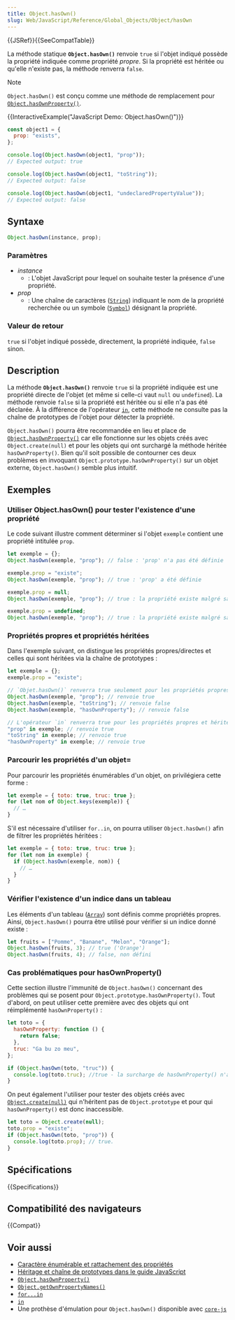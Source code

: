 ```yaml
---
title: Object.hasOwn()
slug: Web/JavaScript/Reference/Global_Objects/Object/hasOwn
---
```


{{JSRef}}{{SeeCompatTable}}

La méthode statique **`Object.hasOwn()`** renvoie `true` si l'objet indiqué possède la propriété indiquée comme propriété _propre_. Si la propriété est héritée ou qu'elle n'existe pas, la méthode renverra `false`.

> [!NOTE]
> `Object.hasOwn()` est conçu comme une méthode de remplacement pour [`Object.hasOwnProperty()`](/fr/docs/Web/JavaScript/Reference/Global_Objects/Object/hasOwnProperty).

{{InteractiveExample("JavaScript Demo: Object.hasOwn()")}}

```js interactive-example
const object1 = {
  prop: "exists",
};

console.log(Object.hasOwn(object1, "prop"));
// Expected output: true

console.log(Object.hasOwn(object1, "toString"));
// Expected output: false

console.log(Object.hasOwn(object1, "undeclaredPropertyValue"));
// Expected output: false
```

## Syntaxe

```js
Object.hasOwn(instance, prop);
```

### Paramètres

- _instance_
  - : L'objet JavaScript pour lequel on souhaite tester la présence d'une propriété.
- _prop_
  - : Une chaîne de caractères ([`String`](/fr/docs/Web/JavaScript/Reference/Global_Objects/String)) indiquant le nom de la propriété recherchée ou un symbole ([`Symbol`](/fr/docs/Web/JavaScript/Reference/Global_Objects/Symbol)) désignant la propriété.

### Valeur de retour

`true` si l'objet indiqué possède, directement, la propriété indiquée, `false` sinon.

## Description

La méthode **`Object.hasOwn()`** renvoie `true` si la propriété indiquée est une propriété directe de l'objet (et même si celle-ci vaut `null` ou `undefined`). La méthode renvoie `false` si la propriété est héritée ou si elle n'a pas été déclarée. À la différence de l'opérateur [`in`](/fr/docs/Web/JavaScript/Reference/Operators/in), cette méthode ne consulte pas la chaîne de prototypes de l'objet pour détecter la propriété.

`Object.hasOwn()` pourra être recommandée en lieu et place de [`Object.hasOwnProperty()`](/fr/docs/Web/JavaScript/Reference/Global_Objects/Object/hasOwnProperty) car elle fonctionne sur les objets créés avec `Object.create(null)` et pour les objets qui ont surchargé la méthode héritée `hasOwnProperty()`. Bien qu'il soit possible de contourner ces deux problèmes en invoquant `Object.prototype.hasOwnProperty()` sur un objet externe, `Object.hasOwn()` semble plus intuitif.

## Exemples

### Utiliser Object.hasOwn() pour tester l'existence d'une propriété

Le code suivant illustre comment déterminer si l'objet `exemple` contient une propriété intitulée `prop`.

```js
let exemple = {};
Object.hasOwn(exemple, "prop"); // false : 'prop' n'a pas été définie

exemple.prop = "existe";
Object.hasOwn(exemple, "prop"); // true : 'prop' a été définie

exemple.prop = null;
Object.hasOwn(exemple, "prop"); // true : la propriété existe malgré sa valeur null

exemple.prop = undefined;
Object.hasOwn(exemple, "prop"); // true : la propriété existe malgré sa valeur undefined
```

### Propriétés propres et propriétés héritées

Dans l'exemple suivant, on distingue les propriétés propres/directes et celles qui sont héritées via la chaîne de prototypes&nbsp;:

```js
let exemple = {};
exemple.prop = "existe";

// `Objet.hasOwn()` renverra true seulement pour les propriétés propres
Object.hasOwn(exemple, "prop"); // renvoie true
Object.hasOwn(exemple, "toString"); // renvoie false
Object.hasOwn(exemple, "hasOwnProperty"); // renvoie false

// L'opérateur `in` renverra true pour les propriétés propres et héritées
"prop" in exemple; // renvoie true
"toString" in exemple; // renvoie true
"hasOwnProperty" in exemple; // renvoie true
```

### Parcourir les propriétés d'un objet=

Pour parcourir les propriétés énumérables d'un objet, on privilégiera cette forme&nbsp;:

```js
let exemple = { toto: true, truc: true };
for (let nom of Object.keys(exemple)) {
  // …
}
```

S'il est nécessaire d'utiliser `for..in`, on pourra utiliser `Object.hasOwn()` afin de filtrer les propriétés héritées&nbsp;:

```js
let exemple = { toto: true, truc: true };
for (let nom in exemple) {
  if (Object.hasOwn(exemple, nom)) {
    // …
  }
}
```

### Vérifier l'existence d'un indice dans un tableau

Les éléments d'un tableau ([`Array`](/fr/docs/Web/JavaScript/Reference/Global_Objects/Array)) sont définis comme propriétés propres. Ainsi, `Object.hasOwn()` pourra être utilisé pour vérifier si un indice donné existe&nbsp;:

```js
let fruits = ["Pomme", "Banane", "Melon", "Orange"];
Object.hasOwn(fruits, 3); // true ('Orange')
Object.hasOwn(fruits, 4); // false, non défini
```

### Cas problématiques pour hasOwnProperty()

Cette section illustre l'immunité de `Object.hasOwn()` concernant des problèmes qui se posent pour `Object.prototype.hasOwnProperty()`. Tout d'abord, on peut utiliser cette première avec des objets qui ont réimplémenté `hasOwnProperty()`&nbsp;:

```js
let toto = {
  hasOwnProperty: function () {
    return false;
  },
  truc: "Ga bu zo meu",
};

if (Object.hasOwn(toto, "truc")) {
  console.log(toto.truc); //true - la surcharge de hasOwnProperty() n'a pas d'impact
}
```

On peut également l'utiliser pour tester des objets créés avec [`Object.create(null)`](/fr/docs/Web/JavaScript/Reference/Global_Objects/Object/create) qui n'héritent pas de `Object.prototype` et pour qui `hasOwnProperty()` est donc inaccessible.

```js
let toto = Object.create(null);
toto.prop = "existe";
if (Object.hasOwn(toto, "prop")) {
  console.log(toto.prop); // true.
}
```

## Spécifications

{{Specifications}}

## Compatibilité des navigateurs

{{Compat}}

## Voir aussi

- [Caractère énumérable et rattachement des propriétés](/fr/docs/Web/JavaScript/Guide/Enumerability_and_ownership_of_properties)
- [Héritage et chaîne de prototypes dans le guide JavaScript](/fr/docs/Web/JavaScript/Guide/Inheritance_and_the_prototype_chain)
- [`Object.hasOwnProperty()`](/fr/docs/Web/JavaScript/Reference/Global_Objects/Object/hasOwnProperty)
- [`Object.getOwnPropertyNames()`](/fr/docs/Web/JavaScript/Reference/Global_Objects/Object/getOwnPropertyNames)
- [`for...in`](/fr/docs/Web/JavaScript/Reference/Statements/for...in)
- [`in`](/fr/docs/Web/JavaScript/Reference/Operators/in)
- Une prothèse d'émulation pour `Object.hasOwn()` disponible avec [`core-js`](https://github.com/zloirock/core-js#ecmascript-object)
